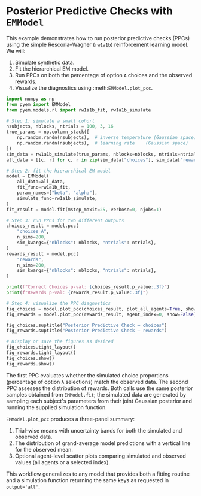 # Posterior Predictive Checks with ``EMModel``

This example demonstrates how to run posterior predictive checks (PPCs) using
the simple Rescorla–Wagner (``rw1a1b``) reinforcement learning model. We will:

1. Simulate synthetic data.
2. Fit the hierarchical EM model.
3. Run PPCs on both the percentage of option ``A`` choices and the observed
   rewards.
4. Visualize the diagnostics using :meth:`EMModel.plot_pcc`.

```python
import numpy as np
from pyem import EMModel
from pyem.models.rl import rw1a1b_fit, rw1a1b_simulate

# Step 1: simulate a small cohort
nsubjects, nblocks, ntrials = 100, 3, 16
true_params = np.column_stack([
    np.random.randn(nsubjects),  # inverse temperature (Gaussian space)
    np.random.randn(nsubjects),  # learning rate    (Gaussian space)
])
sim_data = rw1a1b_simulate(true_params, nblocks=nblocks, ntrials=ntrials)
all_data = [[c, r] for c, r in zip(sim_data["choices"], sim_data["rewards"])]

# Step 2: fit the hierarchical EM model
model = EMModel(
    all_data=all_data,
    fit_func=rw1a1b_fit,
    param_names=["beta", "alpha"],
    simulate_func=rw1a1b_simulate,
)
fit_result = model.fit(mstep_maxit=25, verbose=0, njobs=1)

# Step 3: run PPCs for two different outputs
choices_result = model.pcc(
    "choices_A",
    n_sims=200,
    sim_kwargs={"nblocks": nblocks, "ntrials": ntrials},
)
rewards_result = model.pcc(
    "rewards",
    n_sims=200,
    sim_kwargs={"nblocks": nblocks, "ntrials": ntrials},
)

print(f"Correct Choices p-val: {choices_result.p_value:.3f}")
print(f"Rewards p-val: {rewards_result.p_value:.3f}")

# Step 4: visualize the PPC diagnostics
fig_choices = model.plot_pcc(choices_result, plot_all_agents=True, show=False)
fig_rewards = model.plot_pcc(rewards_result, agent_index=0, show=False)

fig_choices.suptitle("Posterior Predictive Check — choices")
fig_rewards.suptitle("Posterior Predictive Check — rewards")

# Display or save the figures as desired
fig_choices.tight_layout()
fig_rewards.tight_layout()
fig_choices.show()
fig_rewards.show()
```

The first PPC evaluates whether the simulated choice proportions (percentage of
option ``A`` selections) match the observed data. The second PPC assesses the
distribution of rewards. Both calls use the same posterior samples obtained from
``EMModel.fit``; the simulated data are generated by sampling each subject's
parameters from their joint Gaussian posterior and running the supplied
simulation function.

``EMModel.plot_pcc`` produces a three-panel summary:

1. Trial-wise means with uncertainty bands for both the simulated and observed
   data.
2. The distribution of grand-average model predictions with a vertical line for
   the observed mean.
3. Optional agent-level scatter plots comparing simulated and observed values
   (all agents or a selected index).

This workflow generalizes to any model that provides both a fitting routine and
a simulation function returning the same keys as requested in ``output='all'``.
